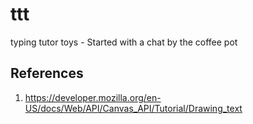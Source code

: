 # ttt
typing tutor toys - Started with a chat by the coffee pot

## References
1. https://developer.mozilla.org/en-US/docs/Web/API/Canvas_API/Tutorial/Drawing_text

   

